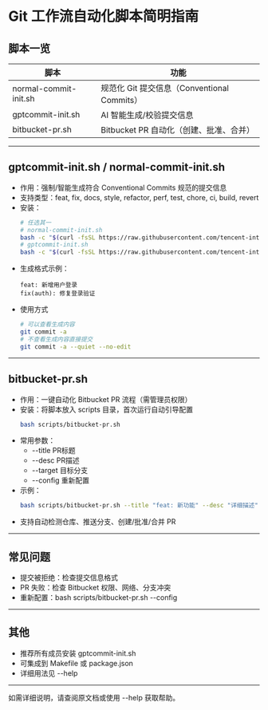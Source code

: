# Git 工作流自动化脚本简明指南

## 脚本一览

| 脚本                | 功能                                   |
|---------------------|----------------------------------------|
| normal-commit-init.sh  | 规范化 Git 提交信息（Conventional Commits） |
| gptcommit-init.sh   | AI 智能生成/校验提交信息               |
| bitbucket-pr.sh     | Bitbucket PR 自动化（创建、批准、合并） |

---

## gptcommit-init.sh / normal-commit-init.sh

- 作用：强制/智能生成符合 Conventional Commits 规范的提交信息
- 支持类型：feat, fix, docs, style, refactor, perf, test, chore, ci, build, revert
- 安装：
  ```bash
  # 任选其一
  # normal-commit-init.sh
  bash -c "$(curl -fsSL https://raw.githubusercontent.com/tencent-international/specification/main/commits/normal-commit-init.sh)"
  # gptcommit-init.sh
  bash -c "$(curl -fsSL https://raw.githubusercontent.com/tencent-international/specification/main/commits/gptcommit-init.sh)"
  ```
- 生成格式示例：
  ```
  feat: 新增用户登录
  fix(auth): 修复登录验证
  ```
- 使用方式
    ```bash
    # 可以查看生成内容
    git commit -a
    # 不查看生成内容直接提交
    git commit -a --quiet --no-edit
    ```

---

## bitbucket-pr.sh

- 作用：一键自动化 Bitbucket PR 流程（需管理员权限）
- 安装：将脚本放入 scripts 目录，首次运行自动引导配置
  ```bash
  bash scripts/bitbucket-pr.sh
  ```
- 常用参数：
  - --title PR标题
  - --desc  PR描述
  - --target 目标分支
  - --config 重新配置
- 示例：
  ```bash
  bash scripts/bitbucket-pr.sh --title "feat: 新功能" --desc "详细描述" --target develop
  ```
- 支持自动检测仓库、推送分支、创建/批准/合并 PR

---

## 常见问题

- 提交被拒绝：检查提交信息格式
- PR 失败：检查 Bitbucket 权限、网络、分支冲突
- 重新配置：bash scripts/bitbucket-pr.sh --config

---

## 其他

- 推荐所有成员安装 gptcommit-init.sh
- 可集成到 Makefile 或 package.json
- 详细用法见 --help

---

如需详细说明，请查阅原文档或使用 --help 获取帮助。
